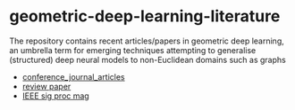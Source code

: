 # geometric-deep-learning-literature

The repository contains recent articles/papers in geometric deep learning, an umbrella term for emerging techniques attempting to generalise (structured) deep neural models to non-Euclidean domains such as graphs

- [conference_journal_articles](https://github.com/naganandy/geometric-deep-learning-literature/blob/master/conference-journal-articles/README.md)
- [review paper](https://arxiv.org/abs/1611.08097)
- [IEEE sig proc mag](https://docs.google.com/uc?export=download&id=0B-aDWjDc-gnnb2w4M2hma0NvV0U)
